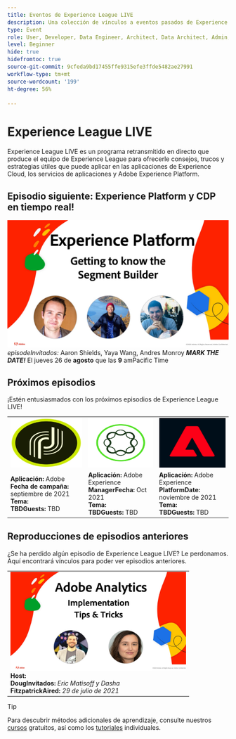 ```yaml
---
title: Eventos de Experience League LIVE
description: Una colección de vínculos a eventos pasados de Experience League LIVE
type: Event
role: User, Developer, Data Engineer, Architect, Data Architect, Admin, Leader
level: Beginner
hide: true
hidefromtoc: true
source-git-commit: 9cfeda9bd17455ffe9315efe3ffde5482ae27991
workflow-type: tm+mt
source-wordcount: '199'
ht-degree: 56%

---
```



# Experience League LIVE

Experience League LIVE es un programa retransmitido en directo que produce el equipo de Experience League para ofrecerle consejos, trucos y estrategias útiles que puede aplicar en las aplicaciones de Experience Cloud, los servicios de aplicaciones y Adobe Experience Platform.

## Episodio siguiente: Experience Platform y CDP en tiempo real!

![siguiente ](assets/exl-live-ep2-after-2.jpg)
*episodeInvitados:* Aaron Shields, Yaya Wang, Andres Monroy 
***MARK THE DATE!*** El jueves 26 de  **agosto** que las  **9** amPacific Time

## Próximos episodios

¡Estén entusiasmados con los próximos episodios de Experience League LIVE!

<table>
<tr>
  <td>
    <img height="113" width="200" alt="Logotipo de Adobe Campaign" src="assets/AdobeCampaignLogo.jpg" />
  </td>
  <td>
    <strong><img height="113" width="200" alt="Logotipo AEM Adobe" src="assets/aem-logo.png" /></strong>
  </td>
  <td>
    <strong><img height="113" width="200" alt="Logotipo de Adobe Campaign" src="assets/platform-logo.jpeg" /></strong>
  </td>
</tr>
<tr>
  <td>
    <strong>Aplicación: </strong> Adobe <br/>
    <strong>Fecha de campaña: </strong> septiembre de 2021<br/>
    <strong>Tema: </strong> <br/>
    <strong>TBDGuests:</strong> TBD
  </td>
  <td>
    <strong>Aplicación: </strong> Adobe Experience <br/>
    <strong>ManagerFecha:</strong> Oct 2021<br/>
    <strong>Tema: </strong> <br/>
    <strong>TBDGuests:</strong> TBD
  </td>
  <td>
    <strong>Aplicación: </strong> Adobe Experience <br/>
    <strong>PlatformDate: </strong> noviembre de 2021<br/>
    <strong>Tema: </strong> <br/>
    <strong>TBDGuests:</strong> TBD
  </td>
</tr>
</table>

## Reproducciones de episodios anteriores

¿Se ha perdido algún episodio de Experience League LIVE? Le perdonamos. Aquí encontrará vínculos para poder ver episodios anteriores.

<table>
<tr>
  <td>
    <a href="https://www.youtube.com/watch?v=lxOvLCzEGBI">
      <img height="225" width="400" alt="Experience League ACTIVO" src="assets/exl-live-after2.jpg" />
    </a><br/>
    <b>Host: </b> <i></i><br/>
    <b>DougInvitados: </b> <i>Eric Matisoff y Dasha </i><br/>
    <b>FitzpatrickAired:</b> <i>29 de julio de 2021</i>

</td>

</tr>

</table>

>[!TIP]
>
>Para descubrir métodos adicionales de aprendizaje, consulte nuestros [cursos](https://experienceleague.adobe.com/#dashboard/learning) gratuitos, así como los [tutoriales](https://experienceleague.adobe.com/docs/home-tutorials.html?lang=es) individuales.
